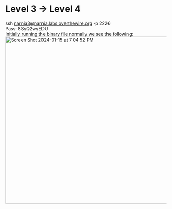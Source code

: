 # Level 3 -> Level 4
ssh narnia3@narnia.labs.overthewire.org -p 2226  
Pass: 8SyQ2wyEDU  
Initially running the binary file normally we see the following:  
<img width="522" alt="Screen Shot 2024-01-15 at 7 04 52 PM" src="https://github.com/tylerdionne/OverTheWire-Narnia-Write-ups/assets/143131384/4748fce8-f8d2-4792-895b-d8e0dd966993">

